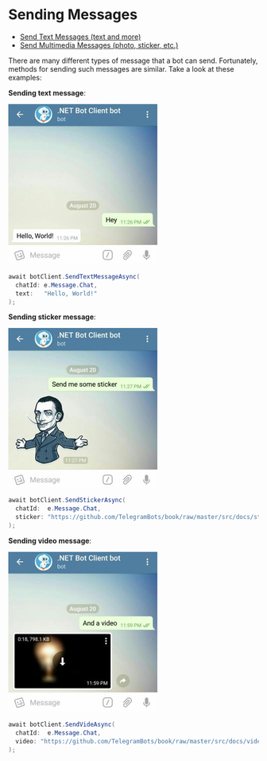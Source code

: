 # Sending Messages

- [Send Text Messages (text and more)](text-msg.md)
- [Send Multimedia Messages (photo, sticker, etc.)](multimedia-msg.md)

There are many different types of message that a bot can send.
Fortunately, methods for sending such messages are similar. Take a look at these examples:

**Sending text message**:

![text message screenshot](../docs/shot-text_msg.jpg)

```c#
await botClient.SendTextMessageAsync(
  chatId: e.Message.Chat,
  text:   "Hello, World!"
);
```

**Sending sticker message**:

![sticker message screenshot](../docs/shot-sticker.jpg)

```c#
await botClient.SendStickerAsync(
  chatId:  e.Message.Chat,
  sticker: "https://github.com/TelegramBots/book/raw/master/src/docs/sticker-dali.webp"
);
```

**Sending video message**:

![video message screenshot](../docs/shot-video.jpg)

```c#
await botClient.SendVideAsync(
  chatId:  e.Message.Chat,
  video: "https://github.com/TelegramBots/book/raw/master/src/docs/video-bulb.mp4"
);
```
